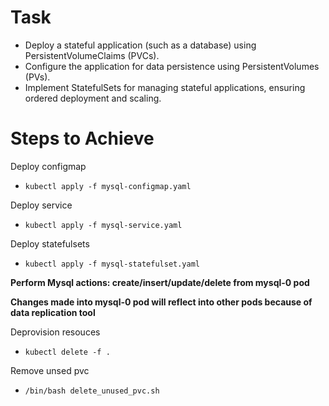 # Task
 - Deploy a stateful application (such as a database) using PersistentVolumeClaims (PVCs).
 - Configure the application for data persistence using PersistentVolumes (PVs).
 - Implement StatefulSets for managing stateful applications, ensuring ordered deployment and scaling.

# Steps to Achieve
Deploy configmap
 - `kubectl apply -f mysql-configmap.yaml`

Deploy service
 - `kubectl apply -f mysql-service.yaml`

Deploy statefulsets
 - `kubectl apply -f mysql-statefulset.yaml`

**Perform Mysql actions: create/insert/update/delete from mysql-0 pod**

**Changes made into mysql-0 pod will reflect into other pods because of data replication tool**

Deprovision resouces
 - `kubectl delete -f .`

Remove unsed pvc
 - `/bin/bash delete_unused_pvc.sh`
